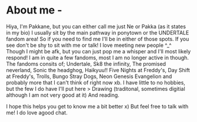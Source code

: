 # About me - 
Hiya, I'm Pakkane, but you can either call me just Ne or Pakka (as it states in my bio)
I usually sit by the main pathway in ponytown or the UNDERTALE fandom area! So if you need to find me I'll be in either of those spots. If you see don't be shy to sit with me or talk! I love meeting new people ^_^ Though I might be afk, but you can just pop me a whisper and I'll most likely respond!
I am in quite a few fandoms, most I am no longer active in though. The fandoms consits of; Undertale, Sk8 the infinity, The promised neverland, Sonic the headghog, Haikyuu!! Five Nights at Freddy's, Day Shift at Freddy's, Trolls, Bungo Stray Dogs, Neon Genesis Evangelion and probably more that I can't think of right now xb.
I have little to no hobbies, but the few I do have I'll put here > Drawing (traditonal, sometimes digitial although I am not very good at it) And reading.

I hope this helps you get to know me a bit better x) But feel free to talk with me! I do love  agood chat.
